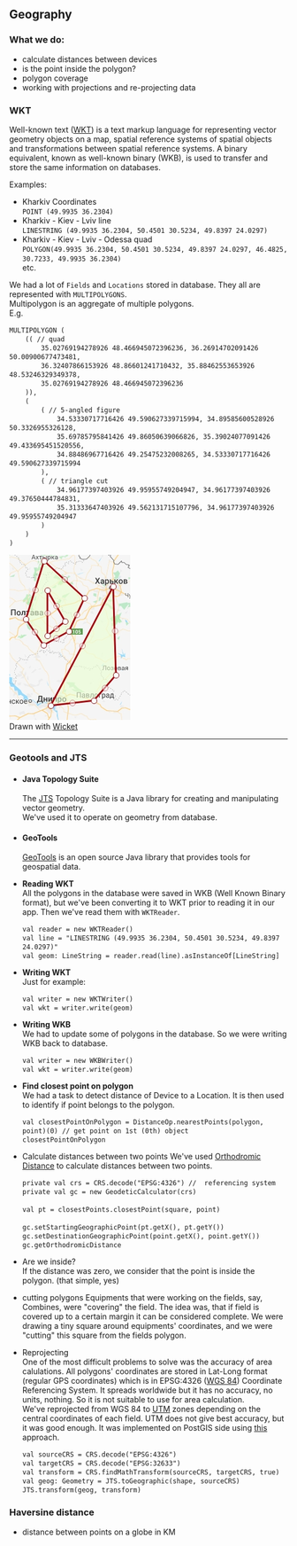 ## Geography <a name="geography"></a>
### What we do:
- calculate distances between devices
- is the point inside the polygon?
- polygon coverage
- working with projections and re-projecting data
### WKT <a name="wkt"></a>
Well-known text ([WKT]((https://en.wikipedia.org/wiki/Well-known_text))) is a text markup language for representing vector geometry objects on a map, spatial reference systems of spatial objects and transformations between spatial reference systems. A binary equivalent, known as well-known binary (WKB), is used to transfer and store the same information on databases.

Examples:    
- Kharkiv Coordinates    
`POINT (49.9935 36.2304)`    
- Kharkiv - Kiev - Lviv line    
`LINESTRING (49.9935 36.2304, 50.4501 30.5234, 49.8397 24.0297)`    
- Kharkiv - Kiev - Lviv - Odessa quad    
`POLYGON(49.9935 36.2304, 50.4501 30.5234, 49.8397 24.0297, 46.4825, 30.7233, 49.9935 36.2304)`    
etc.    

We had a lot of `Fields` and `Locations` stored in database. They all are represented with `MULTIPOLYGONS`.    
Multipolygon is an aggregate of multiple polygons.    
E.g.    
```
MULTIPOLYGON (
    (( // quad
        35.02769194278926 48.466945072396236, 36.26914702091426 50.00900677473481,
        36.32407866153926 48.86601241710432, 35.88462553653926 48.53246329349378, 
        35.02769194278926 48.466945072396236
    )),
    (
        ( // 5-angled figure
            34.53330717716426 49.590627339715994, 34.89585600528926 50.3326955326128,
            35.69785795841426 49.86050639066826, 35.39024077091426 49.433695451520556,
            34.88486967716426 49.25475232008265, 34.53330717716426 49.590627339715994
        ),
        ( // triangle cut
            34.96177397403926 49.95955749204947, 34.96177397403926 49.37650444784831,
            35.31333647403926 49.562131715107796, 34.96177397403926 49.95955749204947
        )
    )
)
```

![Multipolygon](mp.jpg)    
Drawn with [Wicket](https://arthur-e.github.io/Wicket/sandbox-gmaps3.html)    

---

### Geotools and JTS
- #### Java Topology Suite    
    The [JTS](https://github.com/locationtech/jts) Topology Suite is a Java library for creating and manipulating vector geometry.    
    We've used it to operate on geometry from database.

- #### GeoTools
    [GeoTools](http://geotools.org/) is an open source Java library that provides tools for geospatial data.




- **Reading WKT**    
All the polygons in the database were saved in WKB (Well Known Binary format), but we've been converting it to WKT prior to reading it in our app.
Then we've read them with `WKTReader`.
    ```
    val reader = new WKTReader()
    val line = "LINESTRING (49.9935 36.2304, 50.4501 30.5234, 49.8397 24.0297)"
    val geom: LineString = reader.read(line).asInstanceOf[LineString]
    ```

- **Writing WKT**    
Just for example:    
    ```
    val writer = new WKTWriter()
    val wkt = writer.write(geom)
    ```

- **Writing WKB**    
We had to update some of polygons in the database. So we were writing WKB back to database.    
    ```
    val writer = new WKBWriter()
    val wkt = writer.write(geom)
    ```

- **Find closest point on polygon**    
We had a task to detect distance of Device to a Location. It is then used to identify if point belongs to the polygon.

    ```
    val closestPointOnPolygon = DistanceOp.nearestPoints(polygon, point)(0) // get point on 1st (0th) object
    closestPointOnPolygon
    ```

- Calculate distances between two points
We've used [Orthodromic Distance](https://en.wikipedia.org/wiki/Great-circle_distance) to calculate distances between two points.

    ```
    private val crs = CRS.decode("EPSG:4326") //  referencing system
    private val gc = new GeodeticCalculator(crs)

    val pt = closestPoints.closestPoint(square, point)

    gc.setStartingGeographicPoint(pt.getX(), pt.getY())
    gc.setDestinationGeographicPoint(point.getX(), point.getY())
    gc.getOrthodromicDistance
    ```

- Are we inside?    
    If the distance was zero, we consider that the point is inside the polygon. (that simple, yes)

- cutting polygons
    Equipments that were working on the fields, say, Combines, were "covering" the field. The idea was, that if field is covered up to a certain margin it can be considered complete.
    We were drawing a tiny square around equipments' coordinates, and we were "cutting" this square from the fields polygon.

- Reprojecting  
    One of the most difficult problems to solve was the accuracy of area calulations.
    All polygons' coordinates are stored in Lat-Long format (regular GPS coordinates) which is in EPSG:4326 ([WGS 84](http://spatialreference.org/ref/epsg/wgs-84/)) Coordinate Referencing System. It spreads worldwide but it has no accuracy, no units, nothing. So it is not suitable to use for area calculation.     
    We've reprojected from WGS 84 to [UTM](https://en.wikipedia.org/wiki/Universal_Transverse_Mercator_coordinate_system) zones depending on the central coordinates of each field. UTM does not give best accuracy, but it was good enough.
    It was implemented on PostGIS side using [this](https://lists.osgeo.org/pipermail/postgis-users/2005-December/010253.html) approach.
    
    ```
    val sourceCRS = CRS.decode("EPSG:4326")
    val targetCRS = CRS.decode("EPSG:32633")
    val transform = CRS.findMathTransform(sourceCRS, targetCRS, true)
    val geog: Geometry = JTS.toGeographic(shape, sourceCRS)
    JTS.transform(geog, transform)
    ```

### Haversine distance
- distance between points on a globe in KM